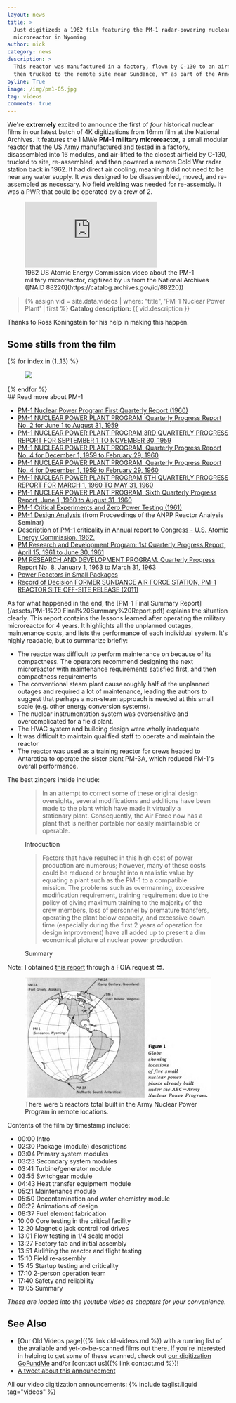 ```yaml
---
layout: news
title: >
  Just digitized: a 1962 film featuring the PM-1 radar-powering nuclear 
  microreactor in Wyoming
author: nick
category: news
description: >
  This reactor was manufactured in a factory, flown by C-130 to an airfield, and
  then trucked to the remote site near Sundance, WY as part of the Army Nuclear Power Program.
byline: True
image: /img/pm1-05.jpg
tag: videos
comments: true
---
```


<div class="row">
<div class="col-md-8" markdown="1">

We're **extremely** excited to announce the first of _four_ historical nuclear
films in our latest batch of 4K digitizations from 16mm film at the National
Archives. It features the 1 MWe **PM-1 military microreactor**, a small modular
reactor that the US Army manufactured and tested in a factory, disassembled into
16 modules, and air-lifted to the closest airfield by C-130, trucked to site,
re-assembled, and then powered a remote Cold War radar station back in 1962. It
had direct air cooling, meaning it did not need to be near any water supply. It
was designed to be disassembled, moved, and re-assembled as necessary. No field
welding was needed for re-assembly. It was a PWR that could be operated by a
crew of 2.

<figure>
<div class="ratio ratio-16x9">
<iframe
src="https://www.youtube.com/embed/T9S1P54n1FA" title="PM-1 Nuclear Power Plant" 
frameborder="0" allow="accelerometer; autoplay; clipboard-write;
encrypted-media; gyroscope; picture-in-picture; web-share"
allowfullscreen></iframe>
</div>
<figcaption markdown="1">1962 US Atomic Energy Commission video about the PM-1
military microreactor, digitized by us from the National Archives ([NAID
88220](https://catalog.archives.gov/id/88220))
</figcaption>
</figure>

<blockquote class="blockquote">
{% assign vid = site.data.videos | where: "title", 'PM-1 Nuclear Power Plant' | first %}
<b>Catalog description: </b> {{ vid.description }}
</blockquote>

Thanks to Ross Koningstein for his help in making this happen.

</div></div>

<div class="row">
<div class="col-md-12" markdown="1">

## Some stills from the film

<div class="row">
 {% for index in (1..13) %} 
  <div class="col col-xl-4 col-lg-6 col-md-8 col-sm-12 col-12 p-0">
    <figure class="figure">
      <a
        href="/img/pm1-{{index| prepend: '00' | slice: -2, 2 }}.jpg"
      >
        <img
          src="/img/pm1-{{index | prepend: '00' | slice: -2, 2 }}.jpg"
          class="img-fluid"
        />
      </a>
    </figure>
  </div>
 {% endfor %}
  </div>
</div>
</div>

<div class="row">
<div class="col-md-8" markdown="1">
## Read more about PM-1

- [PM-1 Nuclear Power Program First Quarterly Report (1960)](https://babel.hathitrust.org/cgi/pt?id=mdp.39015094994988&view=1up&seq=3)
- [PM-1 NUCLEAR POWER PLANT PROGRAM. Quarterly Progress Report No. 2 for June 1 to August 31, 1959](https://www.osti.gov/biblio/4167059)
- [PM-1 NUCLEAR POWER PLANT PROGRAM 3RD QUARTERLY PROGRESS REPORT FOR SEPTEMBER 1 TO NOVEMBER 30, 1959](https://www.osti.gov/biblio/4150785)
- [PM-1 NUCLEAR POWER PLANT PROGRAM. Quarterly Progress Report No. 4 for December 1, 1959 to February 29, 1960](https://www.osti.gov/biblio/4159522)
- [PM-1 NUCLEAR POWER PLANT PROGRAM. Quarterly Progress Report No. 4 for December 1, 1959 to February 29, 1960](https://www.osti.gov/biblio/4159522)
- [PM-1 NUCLEAR POWER PLANT PROGRAM 5TH QUARTERLY PROGRESS REPORT FOR MARCH 1, 1960 TO MAY 31, 1960](https://www.osti.gov/biblio/4153065)
- [PM-1 NUCLEAR POWER PLANT PROGRAM. Sixth Quarterly Progress Report, June 1, 1960 to August 31, 1960](https://www.osti.gov/biblio/4796875)
- [PM-1 Critical Experiments and Zero Power Testing (1961)](https://babel.hathitrust.org/cgi/pt?id=mdp.39015094994996&view=1up&seq=3)
- [PM-1 Design Analysis](https://babel.hathitrust.org/cgi/pt?id=umn.31951d03914092j&view=1up&seq=37)
  (from Proceedings of the ANPP Reactor Analysis Seminar)
- [Description of PM-1 criticality in Annual report to Congress - U.S. Atomic Energy Commission. 1962.](https://babel.hathitrust.org/cgi/pt?id=mdp.39015001309411&view=1up&seq=363)
- [PM Research and Development Program: 1st Quarterly Progress Report, April 15, 1961 to June 30, 1961](https://digital.library.unt.edu/ark:/67531/metadc303768/)
- [PM RESEARCH AND DEVELOPMENT PROGRAM. Quarterly Progress Report No. 8, January 1, 1963 to March 31, 1963](https://www.osti.gov/biblio/4664260)
- [Power Reactors in Small Packages](https://babel.hathitrust.org/cgi/pt?id=uc1.a0003433729&view=1up&seq=1)
- [Record of Decision FORMER SUNDANCE AIR FORCE STATION, PM-1 REACTOR SITE OFF-SITE RELEASE (2011)](https://semspub.epa.gov/work/08/1216052.pdf)

As for what happened in the end, the [PM-1 Final Summary Report](/assets/PM-1%20
Final%20Summary%20Report.pdf) explains the situation clearly. This report contains
the lessons learned after operating the military microreactor for 4 years.
It highlights all the unplanned outages, maintenance costs, and lists the
performance of each individual system. It's highly readable, but to summarize
briefly:

- The reactor was difficult to perform maintenance on because of its compactness.
  The operators recommend designing the next microreactor with maintenance
  requirements satisfied first, and then compactness requirements
- The conventional steam plant cause roughly half of the unplanned outages
  and required a lot of maintenance, leading the authors to suggest that
  perhaps a non-steam approach is needed at this small scale (e.g. other
  energy conversion systems).
- The nuclear instrumentation system was oversensitive and overcomplicated
  for a field plant.
- The HVAC system and building design were wholly inadequate
- It was difficult to maintain qualified staff to operate and maintain the reactor
- The reactor was used as a training reactor for crews headed to Antarctica to
  operate the sister plant PM-3A, which reduced PM-1's overall performance.

The best zingers inside include:

<figure>
<blockquote class="blockquote text-start">
In an attempt to correct some of these original design oversights, several
modifications and additions have been made to the plant which have made it
virtually a stationary plant. Consequently, the Air Force now has a plant that
is neither portable nor easily maintainable or operable.
</blockquote>
 <figcaption class="blockquote-footer text-end">
  Introduction
</figcaption>
</figure>

<figure>
<blockquote class="blockquote text-start">
Factors that have resulted in this high cost of power production are
numerous; however, many of these costs could be reduced or brought into a
realistic value by equating a plant such as the PM-1 to a compatible mission.
The problems such as overmanning, excessive modification requirement, training
requirement due to the policy of giving maximum training to the majority of
the crew members, loss of personnel by premature transfers, operating the
plant below capacity, and excessive down time (especially during the first
2 years of operation for design improvement) have all added up to present a
dim economical picture of nuclear power production.
</blockquote>
 <figcaption class="blockquote-footer text-end">
  Summary
</figcaption>
</figure>

Note: I obtained [this report](https://apps.dtic.mil/sti/citations/AD0832917) through
a FOIA request 😎.

<figure class="figure">
  <a
    href="/img/anpp-map.jpg"
  >
    <img
      src="/img/anpp-map.jpg"
      class="img-fluid"
    />
  </a>
  <figcaption>There were 5 reactors total built in the Army Nuclear Power Program in remote locations.</figcaption>
</figure>

Contents of the film by timestamp include:

- 00:00 Intro
- 02:30 Package (module) descriptions
- 03:04 Primary system modules
- 03:23 Secondary system modules
- 03:41 Turbine/generator module
- 03:55 Switchgear module
- 04:43 Heat transfer equipment module
- 05:21 Maintenance module
- 05:50 Decontamination and water chemistry module
- 06:22 Animations of design
- 08:37 Fuel element fabrication
- 10:00 Core testing in the critical facility
- 12:20 Magnetic jack control rod drives
- 13:01 Flow testing in 1/4 scale model
- 13:27 Factory fab and initial assembly
- 13:51 Airlifting the reactor and flight testing
- 15:10 Field re-assembly
- 15:45 Startup testing and criticality
- 17:10 2-person operation team
- 17:40 Safety and reliability
- 19:05 Summary

_These are loaded into the youtube video as chapters for your convenience._

## See Also

- [Our Old Videos page]({% link old-videos.md %}) with a running list of the
  available and yet-to-be-scanned films out there. If you're interested in helping
  to get some of these scanned, check out [our digitization
  GoFundMe](https://www.gofundme.com/f/the-digitization-of-old-nuclear-energy-videos)
  and/or [contact us]({% link contact.md %})!
- [A tweet about this announcement](https://twitter.com/whatisnuclear/status/1675950732175118336)

All our video digitization announcements:
{% include taglist.liquid tag="videos" %}

</div></div>
